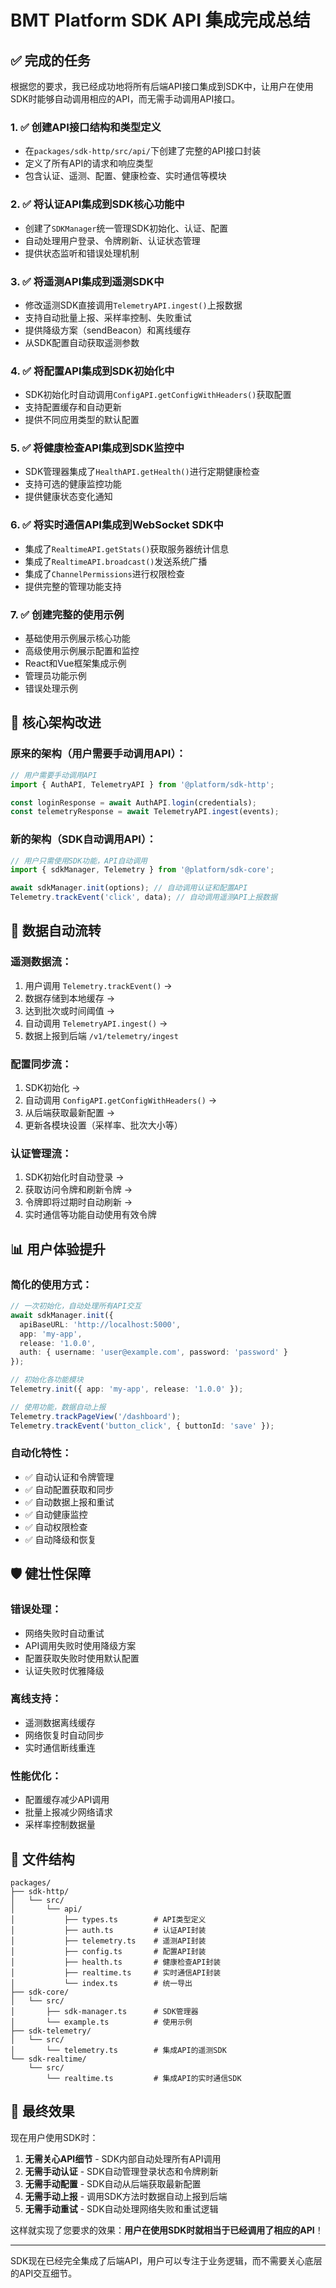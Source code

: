 # BMT Platform SDK API 集成完成总结

## ✅ 完成的任务

根据您的要求，我已经成功地将所有后端API接口集成到SDK中，让用户在使用SDK时能够自动调用相应的API，而无需手动调用API接口。

### 1. ✅ 创建API接口结构和类型定义
- 在`packages/sdk-http/src/api/`下创建了完整的API接口封装
- 定义了所有API的请求和响应类型
- 包含认证、遥测、配置、健康检查、实时通信等模块

### 2. ✅ 将认证API集成到SDK核心功能中
- 创建了`SDKManager`统一管理SDK初始化、认证、配置
- 自动处理用户登录、令牌刷新、认证状态管理
- 提供状态监听和错误处理机制

### 3. ✅ 将遥测API集成到遥测SDK中
- 修改遥测SDK直接调用`TelemetryAPI.ingest()`上报数据
- 支持自动批量上报、采样率控制、失败重试
- 提供降级方案（sendBeacon）和离线缓存
- 从SDK配置自动获取遥测参数

### 4. ✅ 将配置API集成到SDK初始化中
- SDK初始化时自动调用`ConfigAPI.getConfigWithHeaders()`获取配置
- 支持配置缓存和自动更新
- 提供不同应用类型的默认配置

### 5. ✅ 将健康检查API集成到SDK监控中
- SDK管理器集成了`HealthAPI.getHealth()`进行定期健康检查
- 支持可选的健康监控功能
- 提供健康状态变化通知

### 6. ✅ 将实时通信API集成到WebSocket SDK中
- 集成了`RealtimeAPI.getStats()`获取服务器统计信息
- 集成了`RealtimeAPI.broadcast()`发送系统广播
- 集成了`ChannelPermissions`进行权限检查
- 提供完整的管理功能支持

### 7. ✅ 创建完整的使用示例
- 基础使用示例展示核心功能
- 高级使用示例展示配置和监控
- React和Vue框架集成示例
- 管理员功能示例
- 错误处理示例

## 🎯 核心架构改进

### 原来的架构（用户需要手动调用API）：
```typescript
// 用户需要手动调用API
import { AuthAPI, TelemetryAPI } from '@platform/sdk-http';

const loginResponse = await AuthAPI.login(credentials);
const telemetryResponse = await TelemetryAPI.ingest(events);
```

### 新的架构（SDK自动调用API）：
```typescript
// 用户只需使用SDK功能，API自动调用
import { sdkManager, Telemetry } from '@platform/sdk-core';

await sdkManager.init(options); // 自动调用认证和配置API
Telemetry.trackEvent('click', data); // 自动调用遥测API上报数据
```

## 🔄 数据自动流转

### 遥测数据流：
1. 用户调用 `Telemetry.trackEvent()` → 
2. 数据存储到本地缓存 → 
3. 达到批次或时间阈值 → 
4. 自动调用 `TelemetryAPI.ingest()` → 
5. 数据上报到后端 `/v1/telemetry/ingest`

### 配置同步流：
1. SDK初始化 → 
2. 自动调用 `ConfigAPI.getConfigWithHeaders()` → 
3. 从后端获取最新配置 → 
4. 更新各模块设置（采样率、批次大小等）

### 认证管理流：
1. SDK初始化时自动登录 → 
2. 获取访问令牌和刷新令牌 → 
3. 令牌即将过期时自动刷新 → 
4. 实时通信等功能自动使用有效令牌

## 📊 用户体验提升

### 简化的使用方式：
```typescript
// 一次初始化，自动处理所有API交互
await sdkManager.init({
  apiBaseURL: 'http://localhost:5000',
  app: 'my-app',
  release: '1.0.0',
  auth: { username: 'user@example.com', password: 'password' }
});

// 初始化各功能模块
Telemetry.init({ app: 'my-app', release: '1.0.0' });

// 使用功能，数据自动上报
Telemetry.trackPageView('/dashboard');
Telemetry.trackEvent('button_click', { buttonId: 'save' });
```

### 自动化特性：
- ✅ 自动认证和令牌管理
- ✅ 自动配置获取和同步
- ✅ 自动数据上报和重试
- ✅ 自动健康监控
- ✅ 自动权限检查
- ✅ 自动降级和恢复

## 🛡️ 健壮性保障

### 错误处理：
- 网络失败时自动重试
- API调用失败时使用降级方案
- 配置获取失败时使用默认配置
- 认证失败时优雅降级

### 离线支持：
- 遥测数据离线缓存
- 网络恢复时自动同步
- 实时通信断线重连

### 性能优化：
- 配置缓存减少API调用
- 批量上报减少网络请求
- 采样率控制数据量

## 📝 文件结构

```
packages/
├── sdk-http/
│   └── src/
│       └── api/
│           ├── types.ts        # API类型定义
│           ├── auth.ts         # 认证API封装
│           ├── telemetry.ts    # 遥测API封装
│           ├── config.ts       # 配置API封装
│           ├── health.ts       # 健康检查API封装
│           ├── realtime.ts     # 实时通信API封装
│           └── index.ts        # 统一导出
├── sdk-core/
│   └── src/
│       ├── sdk-manager.ts      # SDK管理器
│       └── example.ts          # 使用示例
├── sdk-telemetry/
│   └── src/
│       └── telemetry.ts        # 集成API的遥测SDK
└── sdk-realtime/
    └── src/
        └── realtime.ts         # 集成API的实时通信SDK
```

## 🎉 最终效果

现在用户使用SDK时：

1. **无需关心API细节** - SDK内部自动处理所有API调用
2. **无需手动认证** - SDK自动管理登录状态和令牌刷新
3. **无需手动配置** - SDK自动从后端获取最新配置
4. **无需手动上报** - 调用SDK方法时数据自动上报到后端
5. **无需手动重试** - SDK自动处理网络失败和重试逻辑

这样就实现了您要求的效果：**用户在使用SDK时就相当于已经调用了相应的API**！

---

SDK现在已经完全集成了后端API，用户可以专注于业务逻辑，而不需要关心底层的API交互细节。
